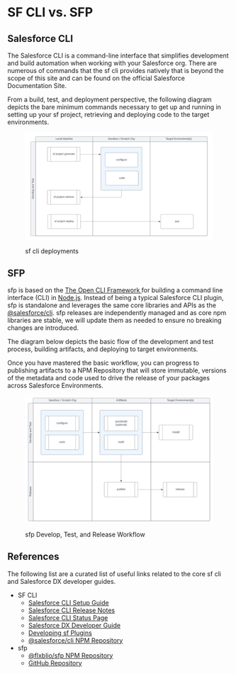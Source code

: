 # SF CLI vs. SFP

## Salesforce CLI&#x20;

The Salesforce CLI is a command-line interface that simplifies development and build automation when working with your Salesforce org. There are numerous of commands that the sf cli provides natively that is beyond the scope of this site and can be found on the official Salesforce Documentation Site. &#x20;

From a build, test, and deployment perspective, the following diagram depicts the bare minimum commands necessary to get up and running in setting up your sf project, retrieving and deploying code to the target environments. &#x20;

<figure><img src=".gitbook/assets/image (19).png" alt=""><figcaption><p>sf cli deployments</p></figcaption></figure>

## SFP

sfp is based on the [The Open CLI Framework ](https://oclif.io/)for building a command line interface (CLI) in [Node.js](https://nodejs.org/api/cli.html).   Instead of being a typical Salesforce CLI plugin, sfp is standalone and leverages the same core libraries and APIs as the [@salesforce/cli](https://www.npmjs.com/package/@salesforce/cli).  sfp releases are independently managed and as core npm libraries are stable, we will update them as needed to ensure no breaking changes are introduced. &#x20;

The diagram below depicts the basic flow of the development and test process, building artifacts, and deploying to target environments. &#x20;

Once you have mastered the basic workflow, you can progress to publishing artifacts to a NPM Repository that will store immutable, versions of the metadata and code used to drive the release of your packages across Salesforce Environments.

<figure><img src=".gitbook/assets/image (20).png" alt=""><figcaption><p>sfp Develop, Test, and Release Workflow</p></figcaption></figure>

## References

The following list are a curated list of useful links related to the core sf cli and Salesforce DX developer guides.&#x20;

* SF CLI
  * [Salesforce CLI Setup Guide](https://developer.salesforce.com/docs/atlas.en-us.sfdx\_setup.meta/sfdx\_setup/sfdx\_setup\_intro.htm)
  * [Salesforce CLI Release Notes](https://github.com/forcedotcom/cli/blob/main/releasenotes/README.md)
  * [Salesforce CLI Status Page](https://github.com/salesforcecli/status)
  * [Salesforce DX Developer Guide](https://developer.salesforce.com/docs/atlas.en-us.sfdx\_dev.meta/sfdx\_dev/sfdx\_dev\_intro.htm)
  * [Developing sf Plugins](https://github.com/salesforcecli/cli/wiki/Quick-Introduction-to-Developing-sf-Plugins)
  * [@salesforce/cli NPM Repository](https://www.npmjs.com/package/@salesforce/cli)
* sfp
  * [@flxblio/sfp NPM Repository](https://www.npmjs.com/package/@flxblio/sfp)
  * [GitHub Repository](https://github.com/flxbl-io/sfp)
